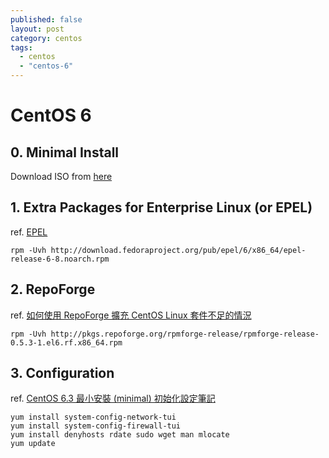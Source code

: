 ```yaml
---
published: false
layout: post
category: centos
tags: 
  - centos
  - "centos-6"
---
```


# CentOS 6

## 0. Minimal Install
Download ISO from [here](http://isoredirect.centos.org/centos/6/isos/x86_64/)

## 1. Extra Packages for Enterprise Linux (or EPEL)
ref. [EPEL](http://fedoraproject.org/wiki/EPEL)

    rpm -Uvh http://download.fedoraproject.org/pub/epel/6/x86_64/epel-release-6-8.noarch.rpm

## 2. RepoForge
ref. [如何使用 RepoForge 擴充 CentOS Linux 套件不足的情況](http://blog.miniasp.com/post/2012/07/18/Using-RepoForge-extend-CentOS-Linux-package-repository.aspx)

    rpm -Uvh http://pkgs.repoforge.org/rpmforge-release/rpmforge-release-0.5.3-1.el6.rf.x86_64.rpm

## 3. Configuration

ref. [CentOS 6.3 最小安裝 (minimal) 初始化設定筆記](http://blog.miniasp.com/post/2012/07/31/CentOS-63-Minimal-Installation-and-Configuration-Notes.aspx)

    yum install system-config-network-tui
    yum install system-config-firewall-tui
    yum install denyhosts rdate sudo wget man mlocate
    yum update
    